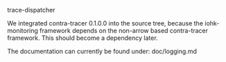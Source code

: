 trace-dispatcher

We integrated contra-tracer 0.1.0.0 into the source tree, because the
iohk-monitoring framework depends on the non-arrow based contra-tracer framework.
This should become a dependency later.

The documentation can currently be found under: doc/logging.md  
